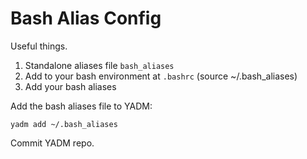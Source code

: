# Bash Alias Config

Useful things.

1. Standalone aliases file `bash_aliases`
2. Add to your bash environment at `.bashrc`  (source ~/.bash_aliases)
3. Add your bash aliases

Add the bash aliases file to YADM:

`yadm add ~/.bash_aliases`

Commit YADM repo.

